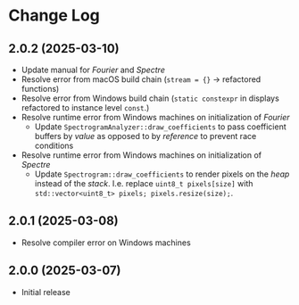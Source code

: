 # Change Log

## 2.0.2 (2025-03-10)

-   Update manual for _Fourier_ and _Spectre_
-   Resolve error from macOS build chain (`stream = {}` -> refactored functions)
-   Resolve error from Windows build chain (`static constexpr` in displays
    refactored to instance level `const`.)
-   Resolve runtime error from Windows machines on initialization of _Fourier_
    -   Update `SpectrogramAnalyzer::draw_coefficients` to pass coefficient
        buffers by _value_ as opposed to by _reference_ to prevent race
        conditions
-   Resolve runtime error from Windows machines on initialization of _Spectre_
    -   Update `Spectrogram::draw_coefficients` to render pixels on the _heap_
        instead of the _stack_. I.e. replace `uint8_t pixels[size]` with
        `std::vector<uint8_t> pixels; pixels.resize(size);`.

## 2.0.1 (2025-03-08)

-   Resolve compiler error on Windows machines

## 2.0.0 (2025-03-07)

-   Initial release
